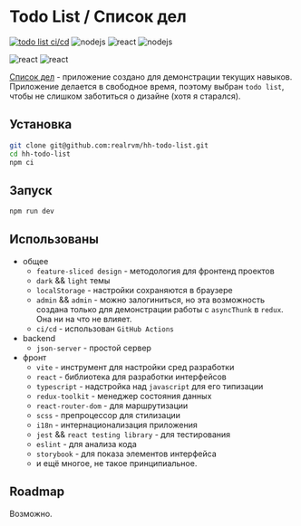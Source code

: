 # Todo List / Список дел

[![todo list ci/cd](https://github.com/realrvm/hh-todo-list/actions/workflows/main.yml/badge.svg)](https://github.com/realrvm/hh-todo-list/actions/workflows/main.yml)
![nodejs](https://img.shields.io/badge/Node%20js-v20.8.0-blue)
![react](https://img.shields.io/badge/React-v18.2.0-rebeccapurple)
![nodejs](https://img.shields.io/badge/typescript-v5.2.2-lightgray)

![react](https://img.shields.io/badge/Разработано-в%20свободное%20время-yellow)
![react](https://img.shields.io/badge/Цель%20приложения-показ%20навыков-tomato)

[Список дел](https://chimerical-blancmange-0f9f1e.netlify.app/) - приложение создано для демонстрации текущих навыков. Приложение делается в свободное время, поэтому выбран `todo list`, чтобы не слишком заботиться о дизайне (хотя я старался).

## Установка

```bash
git clone git@github.com:realrvm/hh-todo-list.git
cd hh-todo-list
npm ci
```

## Запуск

```bash
npm run dev
```
## Использованы

- общее
  - `feature-sliced design` - методология для фронтенд проектов
  - `dark` && `light` темы
  - `localStorage` - настройки сохраняются в браузере
  - `admin` && `admin` - можно залогиниться, но эта возможность создана только для демонстрации работы с `asyncThunk` в `redux`. Она ни на что не влияет.
  - `ci/cd` - использован `GitHub Actions`
- backend
  - `json-server` - простой сервер
- фронт
  - `vite` - инструмент для настройки сред разработки
  - `react` - библиотека для разработки интерфейсов
  - `typescript` - надстройка над `javascript` для его типизации
  - `redux-toolkit` - менеджер состояния данных
  - `react-router-dom` - для маршрутизации
  - `scss` - препроцессор для стилизации
  - `i18n` - интернационализация приложения
  - `jest` && `react testing library` - для тестирования
  - `eslint` - для анализа кода
  - `storybook` - для показа элементов интерфейса
  - и ещё многое, не такое принципиальное.

## Roadmap

Возможно.
